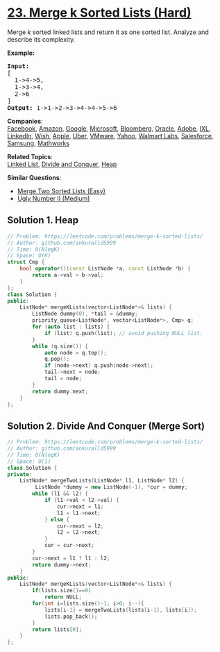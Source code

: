 # [23. Merge k Sorted Lists (Hard)](https://leetcode.com/problems/merge-k-sorted-lists/)

<p>Merge <em>k</em> sorted linked lists and return it as one sorted list. Analyze and describe its complexity.</p>

<p><strong>Example:</strong></p>

<pre><strong>Input:</strong>
[
&nbsp; 1-&gt;4-&gt;5,
&nbsp; 1-&gt;3-&gt;4,
&nbsp; 2-&gt;6
]
<strong>Output:</strong> 1-&gt;1-&gt;2-&gt;3-&gt;4-&gt;4-&gt;5-&gt;6
</pre>


**Companies**:  
[Facebook](https://leetcode.com/company/facebook), [Amazon](https://leetcode.com/company/amazon), [Google](https://leetcode.com/company/google), [Microsoft](https://leetcode.com/company/microsoft), [Bloomberg](https://leetcode.com/company/bloomberg), [Oracle](https://leetcode.com/company/oracle), [Adobe](https://leetcode.com/company/adobe), [IXL](https://leetcode.com/company/ixl), [LinkedIn](https://leetcode.com/company/linkedin), [Wish](https://leetcode.com/company/wish), [Apple](https://leetcode.com/company/apple), [Uber](https://leetcode.com/company/uber), [VMware](https://leetcode.com/company/vmware), [Yahoo](https://leetcode.com/company/yahoo), [Walmart Labs](https://leetcode.com/company/walmart-labs), [Salesforce](https://leetcode.com/company/salesforce), [Samsung](https://leetcode.com/company/samsung), [Mathworks](https://leetcode.com/company/mathworks)

**Related Topics**:  
[Linked List](https://leetcode.com/tag/linked-list/), [Divide and Conquer](https://leetcode.com/tag/divide-and-conquer/), [Heap](https://leetcode.com/tag/heap/)

**Similar Questions**:
* [Merge Two Sorted Lists (Easy)](https://leetcode.com/problems/merge-two-sorted-lists/)
* [Ugly Number II (Medium)](https://leetcode.com/problems/ugly-number-ii/)

## Solution 1. Heap

```cpp
// Problem: https://leetcode.com/problems/merge-k-sorted-lists/
// Author: github.com/ankuralld5999
// Time: O(NlogK)
// Space: O(K)
struct Cmp {
    bool operator()(const ListNode *a, const ListNode *b) {
        return a->val > b->val;
    }
};
class Solution {
public:
    ListNode* mergeKLists(vector<ListNode*>& lists) {
        ListNode dummy(0), *tail = &dummy;
        priority_queue<ListNode*, vector<ListNode*>, Cmp> q;
        for (auto list : lists) {
            if (list) q.push(list); // avoid pushing NULL list.
        }
        while (q.size()) {
            auto node = q.top();
            q.pop();
            if (node->next) q.push(node->next);
            tail->next = node;
            tail = node;
        }
        return dummy.next;
    }
};
```

## Solution 2. Divide And Conquer (Merge Sort)

```cpp
// Problem: https://leetcode.com/problems/merge-k-sorted-lists/
// Author: github.com/ankuralld5999
// Time: O(NlogK)
// Space: O(1)
class Solution {
private:
    ListNode* mergeTwoLists(ListNode* l1, ListNode* l2) {
         ListNode *dummy = new ListNode(-1), *cur = dummy;
        while (l1 && l2) {
            if (l1->val < l2->val) {
                cur->next = l1;
                l1 = l1->next;
            } else {
                cur->next = l2;
                l2 = l2->next;
            }
            cur = cur->next;
        }
        cur->next = l1 ? l1 : l2;
        return dummy->next;
    }
public:
    ListNode* mergeKLists(vector<ListNode*>& lists) {
        if(lists.size()==0)
            return NULL;
        for(int i=lists.size()-1; i>0; i--){
            lists[i-1] = mergeTwoLists(lists[i-1], lists[i]);
            lists.pop_back();
        }
        return lists[0];
    }
};
```
